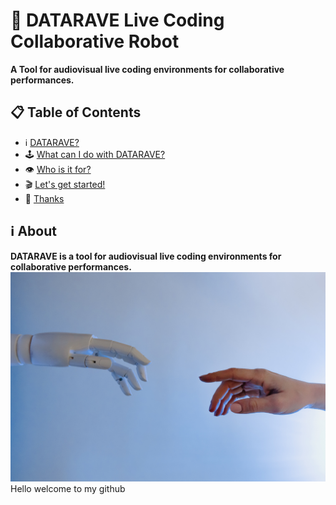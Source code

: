 #  🦾 DATARAVE Live Coding Collaborative Robot 

**A Tool for audiovisual live coding environments for collaborative performances.**

## 📋 Table of Contents
- ℹ️ [DATARAVE?](#-about)
- 🕹️ [What can I do with DATARAVE?](#-features-overview)
- 👁️‍ [Who is it for?](#-vision--goals)
- 🎬 [Let's get started!](#-install)
- 🤍 [Thanks](#-thanks)

## ℹ️ About 

**DATARAVE is a tool for audiovisual live coding environments for collaborative performances.**
![COLLAB!](images/pexels-tara-winstead-8386434.jpg)
Hello welcome to my github
